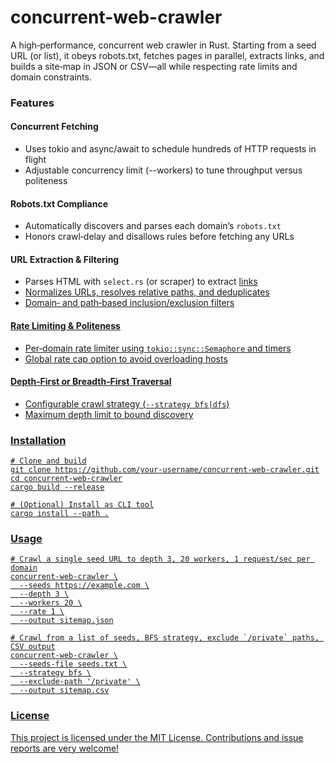 # concurrent-web-crawler

A high‑performance, concurrent web crawler in Rust. Starting from a seed URL (or list), it obeys robots.txt, fetches pages in parallel, extracts links, and builds a site‑map in JSON or CSV—all while respecting rate limits and domain constraints.

### Features
#### Concurrent Fetching
- Uses tokio and async/await to schedule hundreds of HTTP requests in flight
- Adjustable concurrency limit (--workers) to tune throughput versus politeness

#### Robots.txt Compliance
- Automatically discovers and parses each domain’s `robots.txt`
- Honors crawl‑delay and disallows rules before fetching any URLs

#### URL Extraction & Filtering
- Parses HTML with `select.rs` (or scraper) to extract <a href="…"> links
- Normalizes URLs, resolves relative paths, and deduplicates
- Domain‑ and path‑based inclusion/exclusion filters

#### Rate Limiting & Politeness
- Per‑domain rate limiter using `tokio::sync::Semaphore` and timers
- Global rate cap option to avoid overloading hosts

#### Depth‑First or Breadth‑First Traversal
- Configurable crawl strategy (`--strategy bfs|dfs`)
- Maximum depth limit to bound discovery

### Installation
```
# Clone and build
git clone https://github.com/your-username/concurrent-web-crawler.git
cd concurrent-web-crawler
cargo build --release

# (Optional) Install as CLI tool
cargo install --path .
```

### Usage
```
# Crawl a single seed URL to depth 3, 20 workers, 1 request/sec per domain
concurrent-web-crawler \
  --seeds https://example.com \
  --depth 3 \
  --workers 20 \
  --rate 1 \
  --output sitemap.json
```

```
# Crawl from a list of seeds, BFS strategy, exclude `/private` paths, CSV output
concurrent-web-crawler \
  --seeds-file seeds.txt \
  --strategy bfs \
  --exclude-path '/private' \
  --output sitemap.csv
```

### License
This project is licensed under the MIT License. Contributions and issue reports are very welcome!
